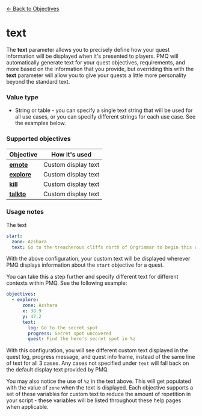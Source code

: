 [← Back to Objectives](../objectives/index.md)

# text

The **text** parameter allows you to precisely define how your quest information will be displayed when it's presented to players. PMQ will automatically generate text for your quest objectives, requirements, and more based on the information that you provide, but overriding this with the **text** parameter will allow you to give your quests a little more personality beyond the standard text.

### Value type

* String or table - you can specify a single text string that will be used for all use cases, or you can specify different strings for each use case. See the examples below.

### Supported objectives

|Objective|How it's used
|-|-
|**[emote](../objectives/emote.md)**|Custom display text
|**[explore](../objectives/explore.md)**|Custom display text
|**[kill](../objectives/kill.md)**|Custom display text
|**[talkto](../objectives/talkto.md)**|Custom display text

### Usage notes

The text

```yaml
start:
  zone: Azshara
  text: Go to the treacherous cliffs north of Orgrimmar to begin this quest.
```

With the above configuration, your custom text will be displayed wherever PMQ displays information about the `start` objective for a quest.

You can take this a step further and specify different text for different contexts within PMQ. See the following example:

```yaml
objectives:
  - explore:
      zone: Azshara
      x: 38.9
      y: 47.2
      text:
        log: Go to the secret spot
        progress: Secret spot uncovered
        quest: Find the hero's secret spot in %z
```

With this configuration, you will see different custom text displayed in the quest log, progress message, and quest info frame, instead of the same line of text for all 3 cases. Any cases not specified under `text` will fall back on the default display text provided by PMQ.

You may also notice the use of `%z` in the text above. This will get populated with the value of `zone` when the text is displayed. Each objective supports a set of these variables for custom text to reduce the amount of repetition in your script - these variables will be listed throughout these help pages when applicable.